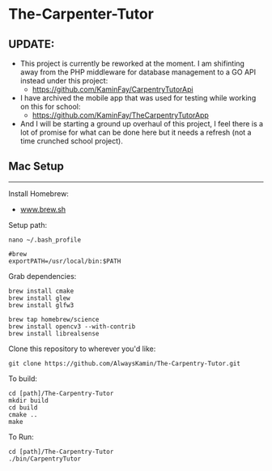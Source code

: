 # The-Carpenter-Tutor

## UPDATE:

- This project is currently be reworked at the moment. I am shifinting away from the PHP middleware for database management to a GO API instead under this project:
  - https://github.com/KaminFay/CarpentryTutorApi
- I have archived the mobile app that was used for testing while working on this for school:
  - https://github.com/KaminFay/TheCarpentryTutorApp
- And I will be starting a ground up overhaul of this project, I feel there is a lot of promise for what can be done here but it needs a refresh (not a time crunched school project).

## Mac Setup
---

Install Homebrew:
- www.brew.sh

Setup path:
```console
nano ~/.bash_profile

#brew
exportPATH=/usr/local/bin:$PATH
```

Grab dependencies:
```console
brew install cmake
brew install glew
brew install glfw3

brew tap homebrew/science
brew install opencv3 --with-contrib
brew install librealsense

```
  
Clone this repository to wherever you'd like:

```console 
git clone https://github.com/AlwaysKamin/The-Carpentry-Tutor.git 
```

To build:

```console
cd [path]/The-Carpentry-Tutor
mkdir build
cd build
cmake ..
make
```

To Run:

```console
cd [path]/The-Carpentry-Tutor
./bin/CarpentryTutor
```
